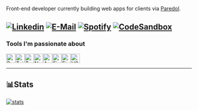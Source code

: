 Front-end developer currently building web apps for clients via [Paredol](https://nabla.ooo/).

[![Linkedin](https://img.shields.io/badge/linkedin-Aite-369?style=flat-square&logo=linkedin&logoColor=white&color=blue)](https://www.linkedin.com/in/aite)
[![E-Mail](https://img.shields.io/badge/email-reveal-2a8?style=flat-square&logo=gmail&logoColor=white)](mailto:aite@paredol.com)
[![Spotify](https://img.shields.io/static/v1?labelColor=0f0f0f&label=Spotify&message=follow&color=1DB954&style=flat-square&logo=spotify)](https://open.spotify.com/user/03jfaarxiaoyajzuhsugml6pw?si=KU2RoCZLQyeoGygYsHcUDQ)
[![CodeSandbox](https://img.shields.io/static/v1?labelColor=black&label=CodeSandbox&message=@nohr&color=black&style=flat-square&logo=codesandbox)](https://codesandbox.io/u/nohr)
---
### Tools I'm passionate about

<img src="https://user-images.githubusercontent.com/25181517/183897015-94a058a6-b86e-4e42-a37f-bf92061753e5.png" title='React' height="25px" width="auto" /><img src="https://user-images.githubusercontent.com/25181517/202896760-337261ed-ee92-4979-84c4-d4b829c7355d.png" title='Tailwind' height="25px" width="auto" /><img src="https://user-images.githubusercontent.com/25181517/183890598-19a0ac2d-e88a-4005-a8df-1ee36782fde1.png" title='TypeScript' height="25px" width="auto" /><img src="https://seeklogo.com/images/N/next-js-logo-8FCFF51DD2-seeklogo.com.png" title='Next.js' height="25px" width="auto" /><img src="https://astro.js.org/astro.png" title='Astro' height="25px" width="auto" /><img src="https://user-images.githubusercontent.com/25181517/189715289-df3ee512-6eca-463f-a0f4-c10d94a06b2f.png" title='Figma' height="25px" width="auto" /><img src="https://user-images.githubusercontent.com/25181517/189716855-2c69ca7a-5149-4647-936d-780610911353.png" title='Firebase' height="25px" width="auto" /><img src="https://user-images.githubusercontent.com/25181517/192108891-d86b6220-e232-423a-bf5f-90903e6887c3.png" title='VSCode' height="25px" width="auto" />
<br />

---
## 📊Stats
[![stats](https://github-readme-stats.vercel.app/api?username=nohr&hide=issues&count_private=true&show_icons=true&theme=onedark)](https://github.com/anuraghazra/github-readme-stats)
<br />
